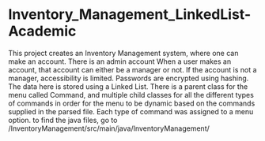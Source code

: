 # Inventory_Management_LinkedList-Academic
This project creates an Inventory Management system, where one can make an account. 
There is an admin account When a user makes an account, that account can either be a manager or not. 
If the account is not a manager, accessibility is limited. 
Passwords are encrypted using hashing. 
The data here is stored using a Linked List.
There is a parent class for the menu called Command, and multiple child classes for all the different types of commands in order for the menu to be dynamic based on the commands supplied in the parsed file. Each type of command was assigned to a menu option.
to find the java files, go to /InventoryManagement/src/main/java/InventoryManagement/
